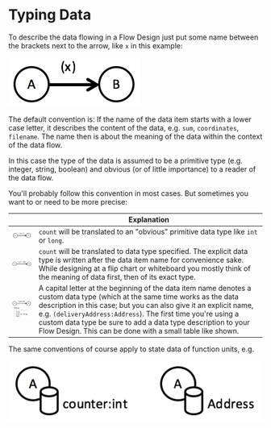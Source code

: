 # Typing Data
To describe the data flowing in a Flow Design just put some name between the brackets next to the arrow, like `x` in this example:

![A tuple of data flowing](images/data_types/singledata2.png)

The default convention is: If the name of the data item starts with a lower case letter, it describes the content of the data, e.g. `sum`, `coordinates`, `filename`. The name then is about the meaning of the data within the context of the data flow.

In this case the type of the data is assumed to be a primitive type (e.g. integer, string, boolean) and obvious (or of little importance) to a reader of the data flow.

You'll probably follow this convention in most cases. But sometimes you want to or need to be more precise:

|  	|   Explanation	|
|---	|---	|
|   ![Implicit data type](images/data_types/implicit_type.png)	|  `count` will be translated to an "obvious" primitive data type like `int` or `long`. 	|
|   ![Explicit data type](images/data_types/explicit_type.png)	|  `count` will be translated to data type specified. The explicit data type is written after the data item name for convenience sake. While designing at a flip chart or whiteboard you mostly think of the meaning of data first, then of its exact type. 	|
|   ![Custom data type](images/data_types/custom_type.png)	|  A capital letter at the beginning of the data item name denotes a custom data type (which at the same time works as the data description in this case; but you can also give it an explicit name, e.g. `(deliveryAddress:Address`). The first time you're using a custom data type be sure to add a data type description to your Flow Design. This can be done with a small table like shown. 	|

The same conventions of course apply to state data of function units, e.g.

![Type state](images/data_types/state.png)


